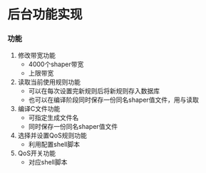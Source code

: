 # 后台功能实现

### 功能
1. 修改带宽功能
	- 4000个shaper带宽
	- 上限带宽
2. 读取当前使用规则功能
	- 可以在每次设置完新规则后将新规则存入数据库
	- 也可以在编译阶段同时保存一份同名shaper值文件，用与读取
3. 编译C文件功能
	- 可指定生成文件名
	- 同时保存一份同名shaper值文件
4. 选择并设置QoS规则功能
	- 利用配置shell脚本
5. QoS开关功能
	- 对应shell脚本
	
	

